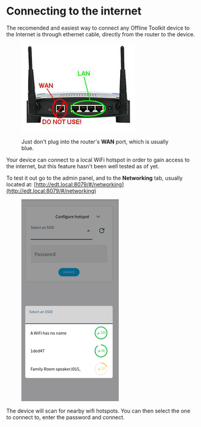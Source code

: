 # Connecting to the internet

The recomended and easiest way to connect any Offline Toolkit device to the Internet is through ethernet cable, directly from the router to the device.

<figure><img src="../../.gitbook/assets/image.png" alt=""><figcaption><p>Just don't plug into the router's <strong>WAN</strong> port, which is usually blue.</p></figcaption></figure>

Your device can connect to a local WiFi hotspot in order to gain access to the internet, but this feature hasn't been well tested as of yet.

To test it out go to the admin panel, and to the **Networking** tab, usually located at:  [http://edt.local:8079/#/networking](http://edt.local:8079/#/networking)

<figure><img src="../../.gitbook/assets/image (1).png" alt=""><figcaption></figcaption></figure>

The device will scan for nearby wifi hotspots. You can then select the one to connect to, enter the password and connect.
